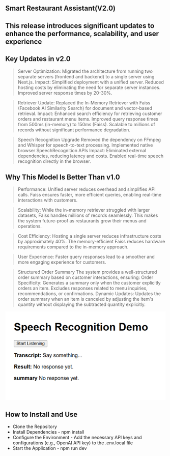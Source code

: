 ## Smart Restaurant Assistant(V2.0)

## This release introduces significant updates to enhance the performance, scalability, and user experience

## Key Updates in v2.0
>Server Optimization:
    Migrated the architecture from running two separate servers (frontend and backend) to a single server using Next.js.
    Impact:
        Simplified deployment with a unified server.
        Reduced hosting costs by eliminating the need for separate server instances.
        Improved server response times by 20-30%.
        
> Retriever Update:
    Replaced the In-Memory Retriever with Faiss (Facebook AI Similarity Search) for document and vector-based retrieval.
    Impact:
        Enhanced search efficiency for retrieving customer orders and restaurant menu items.
        Improved query response times from 500ms (in-memory) to 150ms (Faiss).
        Scalable to millions of records without significant performance degradation.

>Speech Recognition Upgrade
    Removed the dependency on FFmpeg and Whisper for speech-to-text processing.
    Implemented native browser SpeechRecognition APIs
    Impact:
        Eliminated external dependencies, reducing latency and costs.
        Enabled real-time speech recognition directly in the browser.

## Why This Model Is Better Than v1.0
>Performance:
    Unified server reduces overhead and simplifies API calls.
    Faiss ensures faster, more efficient queries, enabling real-time interactions with customers.

>Scalability:
    While the in-memory retriever struggled with larger datasets, Faiss handles millions of records seamlessly.
    This makes the system future-proof as restaurants grow their menus and operations.

>Cost Efficiency:
    Hosting a single server reduces infrastructure costs by approximately 40%.
    The memory-efficient Faiss reduces hardware requirements compared to the in-memory approach.

>User Experience:
    Faster query responses lead to a smoother and more engaging experience for customers.

>Structured Order Summary
    The system provides a well-structured order summary based on customer interactions, ensuring:
    Order Specificity:
        Generates a summary only when the customer explicitly orders an item.
        Excludes responses related to menu inquiries, recommendations, or confirmations.
    Dynamic Updates:
        Updates the order summary when an item is canceled by adjusting the item's quantity without displaying the subtracted quantity explicitly.

![alt text](image.png)

## How to Install and Use
- Clone the Repository
- Install Dependencies - npm install
- Configure the Environment - Add the necessary API keys and configurations (e.g., OpenAI API key) to the .env.local file
- Start the Application - npm run dev

